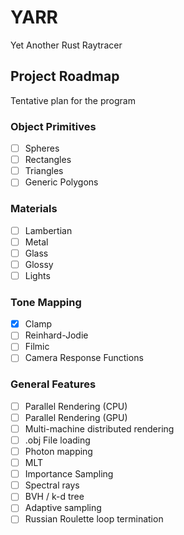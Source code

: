 # YARR

Yet Another Rust Raytracer

## Project Roadmap

Tentative plan for the program

### Object Primitives
- [ ] Spheres
- [ ] Rectangles
- [ ] Triangles
- [ ] Generic Polygons

### Materials
- [ ] Lambertian
- [ ] Metal
- [ ] Glass
- [ ] Glossy
- [ ] Lights

### Tone Mapping
- [x] Clamp
- [ ] Reinhard-Jodie
- [ ] Filmic
- [ ] Camera Response Functions

### General Features
- [ ] Parallel Rendering (CPU)
- [ ] Parallel Rendering (GPU)
- [ ] Multi-machine distributed rendering
- [ ] .obj File loading
- [ ] Photon mapping
- [ ] MLT
- [ ] Importance Sampling
- [ ] Spectral rays
- [ ] BVH / k-d tree
- [ ] Adaptive sampling
- [ ] Russian Roulette loop termination
